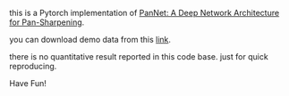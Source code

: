 this is a Pytorch implementation of [PanNet: A Deep Network Architecture for Pan-Sharpening](https://ieeexplore.ieee.org/document/8237455).

you can download demo data from this [link](https://drive.google.com/file/d/1Zpxxm-WiIP6354eQn38oGQV4svBhRqLa/view?usp=sharing).

there is no quantitative result reported in this code base. just for quick reproducing.

Have Fun!
